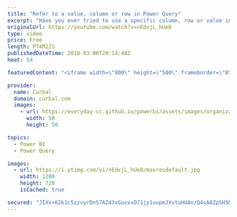 ```yaml
---
title: "Refer to a value, column or row in Power Query"
excerpt: "Have you ever tried to use a specific column, row or value in power query, but didnt now how to do it?  In this video I will show you how to refer to a specific column, row or value using simple commands in power query.   Looking for a download file? Go to our Download Center: https://curbal.com/donwload-center"
originalUrl: https://youtube.com/watch?v=nEdxjL_hUe8
type: video
price: Free
length: PT4M22S
publishedDateTime: 2018-03-06T20:14:48Z
heat: 54

featuredContent: "<iframe width=\"800\" height=\"500\" frameborder=\"0\" src=\"https://www.youtube.com/embed/nEdxjL_hUe8\" allow=\"accelerometer; autoplay; encrypted-media; gyroscope; picture-in-picture\" allowfullscreen></iframe>"

provider:
  name: Curbal
  domain: curbal.com
  images:
    - url: https://everyday-cc.github.io/powerbi/assets/images/organizations/curbal.com-50x50.jpg
      width: 50
      height: 50

topics:
  - Power BI
  - Power Query

images:
  - url: https://i.ytimg.com/vi/nEdxjL_hUe8/maxresdefault.jpg
    width: 1280
    height: 720
    isCached: true

secured: "JIXv+62k1c5zzvyrDn57AZ43xGuvxxD71jy1uupmJXvtuHUAn/Q4sA8ZpSH5NnTYXAf2OTyBE5hAQtTjNncNfGt2/fDDgNH7jYHMAB0mrX2eIdw+v2Xyl6lSZeUHZ7nZfD1LqJ4mfQ+XfCkQVE5OBKJIP5z/wMu1X8A+FqCf/SYn+L878j8SnaysSY4acUxzL24X9OBWXNPIweOzM68UfU8FkvwTYEggOFEGOmlz7lGnb/jhmaW133AMHARNB4v6yyfBsjwEsZIpe1QVMDegxbMhCKSdgP+caUZcwFX3pLLT4RAUKn4ObSonsv3ALd8flihDAy+UaTtc0h2HH8ZGp5CqQen0uJ/WrYoClzl98D7rvGQKGuanQanBXRusABZyYrQesX6R62edD8Jz+UsdYENUyj0+REDFh4eZuaVQbWY=;xhv43S92IAzNe2VjR4pr4A=="
---
```


